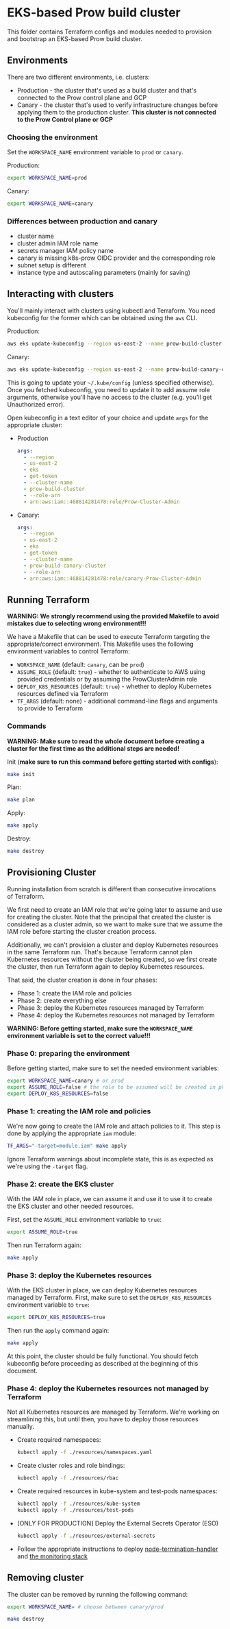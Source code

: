 # EKS-based Prow build cluster

This folder contains Terraform configs and modules needed to provision and
bootstrap an EKS-based Prow build cluster.

## Environments

There are two different environments, i.e. clusters:

* Production - the cluster that's used as a build cluster and that's connected
  to the Prow control plane and GCP
* Canary - the cluster that's used to verify infrastructure changes before
  applying them to the production cluster. **This cluster is not connected to
  the Prow Control plane or GCP**

### Choosing the environment

Set the `WORKSPACE_NAME` environment variable to `prod` or `canary`.

Production:

```bash
export WORKSPACE_NAME=prod
```

Canary:

```bash
export WORKSPACE_NAME=canary
```

### Differences between production and canary

* cluster name
* cluster admin IAM role name
* secrets manager IAM policy name
* canary is missing k8s-prow OIDC provider and the corresponding role
* subnet setup is different
* instance type and autoscaling parameters (mainly for saving)

## Interacting with clusters

You'll mainly interact with clusters using kubectl and Terraform. You need
kubeconfig for the former which can be obtained using the `aws` CLI.

Production:

```bash
aws eks update-kubeconfig --region us-east-2 --name prow-build-cluster
```

Canary:

```bash
aws eks update-kubeconfig --region us-east-2 --name prow-build-canary-cluster
```

This is going to update your `~/.kube/config` (unless specified otherwise).
Once you fetched kubeconfig, you need to update it to add assume role arguments,
otherwise you'll have no access to the cluster (e.g. you'll get Unauthorized
error).

Open kubeconfig in a text editor of your choice and update `args` for the
appropriate cluster:

* Production
    ```yaml
    args:
      - --region
      - us-east-2
      - eks
      - get-token
      - --cluster-name
      - prow-build-cluster
      - --role-arn
      - arn:aws:iam::468814281478:role/Prow-Cluster-Admin
    ```
* Canary:
    ```yaml
    args:
      - --region
      - us-east-2
      - eks
      - get-token
      - --cluster-name
      - prow-build-canary-cluster
      - --role-arn
      - arn:aws:iam::468814281478:role/canary-Prow-Cluster-Admin
    ```

## Running Terraform

**WARNING: We strongly recommend using the provided Makefile to avoid
mistakes due to selecting wrong environment!!!**

We have a Makefile that can be used to execute Terraform targeting the
appropriate/correct environment. This Makefile uses the following environment
variables to control Terraform:

* `WORKSPACE_NAME` (default: `canary`, can be `prod`)
* `ASSUME_ROLE` (default: `true`) - whether to authenticate to AWS using
  provided credentials or by assuming the ProwClusterAdmin role
* `DEPLOY_K8S_RESOURCES` (default: `true`) - whether to deploy Kubernetes
  resources defined via Terraform
* `TF_ARGS` (default: none) - additional command-line flags and arguments
  to provide to Terraform

### Commands

**WARNING: Make sure to read the whole document before creating a cluster
for the first time as the additional steps are needed!**

Init (**make sure to run this command before getting started with configs**):

```bash
make init
```

Plan:

```bash
make plan
```

Apply:

```bash
make apply
```

Destroy:

```bash
make destroy
```

## Provisioning Cluster

Running installation from scratch is different than consecutive invocations of
Terraform.

We first need to create an IAM role that we're going later to assume and use
for creating the cluster. Note that the principal that created the cluster
is considered as a cluster admin, so we want to make sure that we assume
the IAM role before starting the cluster creation process.

Additionally, we can't provision a cluster and deploy Kubernetes resources in
the same Terraform run. That's because Terraform cannot plan Kubernetes
resources without the cluster being created, so we first create the cluster,
then run Terraform again to deploy Kubernetes resources.

That said, the cluster creation is done in four phases:

- Phase 1: create the IAM role and policies
- Phase 2: create everything else
- Phase 3: deploy the Kubernetes resources managed by Terraform
- Phase 4: deploy the Kubernetes resources not managed by Terraform

**WARNING: Before getting started, make sure the `WORKSPACE_NAME` environment
variable is set to the correct value!!!**

### Phase 0: preparing the environment

Before getting started, make sure to set the needed environment variables:

```bash
export WORKSPACE_NAME=canary # or prod
export ASSUME_ROLE=false # the role to be assumed will be created in phase 1
export DEPLOY_K8S_RESOURCES=false
```

### Phase 1: creating the IAM role and policies

We're now going to create the IAM role and attach policies to it.
This step is done by applying the appropriate `iam` module:

```bash
TF_ARGS="-target=module.iam" make apply
```

Ignore Terraform warnings about incomplete state, this is as expected
as we're using the `-target` flag.

### Phase 2: create the EKS cluster

With the IAM role in place, we can assume it and use it to use it to create the
EKS cluster and other needed resources.

First, set the `ASSUME_ROLE` environment variable to `true`:

```bash
export ASSUME_ROLE=true
```

Then run Terraform again:

```bash
make apply
```

### Phase 3: deploy the Kubernetes resources

With the EKS cluster in place, we can deploy Kubernetes resources managed by
Terraform. First, make sure to set the `DEPLOY_K8S_RESOURCES` environment
variable to `true`:

```bash
export DEPLOY_K8S_RESOURCES=true
```

Then run the `apply` command again:

```bash
make apply
```

At this point, the cluster should be fully functional. You should fetch
kubeconfig before proceeding as described at the beginning of this document.

### Phase 4: deploy the Kubernetes resources not managed by Terraform

Not all Kubernetes resources are managed by Terraform. We're working on
streamlining this, but until then, you have to deploy those resources manually.

- Create required namespaces:
    ```bash
    kubectl apply -f ./resources/namespaces.yaml
    ```
- Create cluster roles and role bindings:
    ```bash
    kubectl apply -f ./resources/rbac
    ```
- Create required resources in kube-system and test-pods namespaces:
    ```bash
    kubectl apply -f ./resources/kube-system
    kubectl apply -f ./resources/test-pods
    ```
- [ONLY FOR PRODUCTION] Deploy the External Secrets Operator (ESO)
    ```bash
    kubectl apply -f ./resources/external-secrets
    ```
- Follow the appropriate instructions to deploy
  [node-termination-handler](./resources/node-termination-handler/README.md)
  and [the monitoring stack](./resources/monitoring/README.md)

## Removing cluster

The cluster can be removed by running the following command:

```bash
export WORKSPACE_NAME= # choose between canary/prod

make destroy
```
